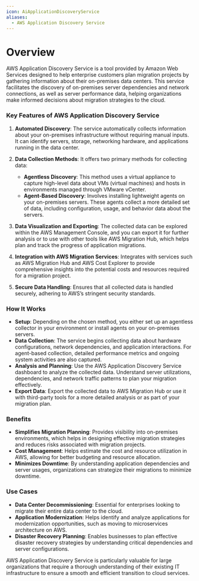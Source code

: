 ```yaml
---
icon: AiApplicationDiscoveryService
aliases:
  - AWS Application Discovery Service
---
```

# Overview

AWS Application Discovery Service is a tool provided by Amazon Web Services designed to help enterprise customers plan migration projects by gathering information about their on-premises data centers. This service facilitates the discovery of on-premises server dependencies and network connections, as well as server performance data, helping organizations make informed decisions about migration strategies to the cloud.

### Key Features of AWS Application Discovery Service

1. **Automated Discovery**: The service automatically collects information about your on-premises infrastructure without requiring manual inputs. It can identify servers, storage, networking hardware, and applications running in the data center.
    
2. **Data Collection Methods**: It offers two primary methods for collecting data:
    
    - **Agentless Discovery**: This method uses a virtual appliance to capture high-level data about VMs (virtual machines) and hosts in environments managed through VMware vCenter.
    - **Agent-Based Discovery**: Involves installing lightweight agents on your on-premises servers. These agents collect a more detailed set of data, including configuration, usage, and behavior data about the servers.
3. **Data Visualization and Exporting**: The collected data can be explored within the AWS Management Console, and you can export it for further analysis or to use with other tools like AWS Migration Hub, which helps plan and track the progress of application migrations.
    
4. **Integration with AWS Migration Services**: Integrates with services such as AWS Migration Hub and AWS Cost Explorer to provide comprehensive insights into the potential costs and resources required for a migration project.
    
5. **Secure Data Handling**: Ensures that all collected data is handled securely, adhering to AWS’s stringent security standards.
    

### How It Works

- **Setup**: Depending on the chosen method, you either set up an agentless collector in your environment or install agents on your on-premises servers.
- **Data Collection**: The service begins collecting data about hardware configurations, network dependencies, and application interactions. For agent-based collection, detailed performance metrics and ongoing system activities are also captured.
- **Analysis and Planning**: Use the AWS Application Discovery Service dashboard to analyze the collected data. Understand server utilizations, dependencies, and network traffic patterns to plan your migration effectively.
- **Export Data**: Export the collected data to AWS Migration Hub or use it with third-party tools for a more detailed analysis or as part of your migration plan.

### Benefits

- **Simplifies Migration Planning**: Provides visibility into on-premises environments, which helps in designing effective migration strategies and reduces risks associated with migration projects.
- **Cost Management**: Helps estimate the cost and resource utilization in AWS, allowing for better budgeting and resource allocation.
- **Minimizes Downtime**: By understanding application dependencies and server usages, organizations can strategize their migrations to minimize downtime.

### Use Cases

- **Data Center Decommissioning**: Essential for enterprises looking to migrate their entire data center to the cloud.
- **Application Modernization**: Helps identify and analyze applications for modernization opportunities, such as moving to microservices architecture on AWS.
- **Disaster Recovery Planning**: Enables businesses to plan effective disaster recovery strategies by understanding critical dependencies and server configurations.

AWS Application Discovery Service is particularly valuable for large organizations that require a thorough understanding of their existing IT infrastructure to ensure a smooth and efficient transition to cloud services.